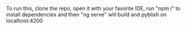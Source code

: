 To run this, clone the repo, open it with your favorite IDE, run "npm i" to install dependencies and then "ng serve" will build and pyblish on localhost:4200
